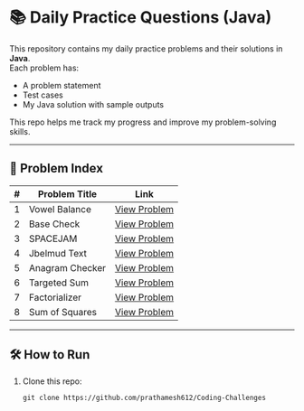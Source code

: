 # 📚 Daily Practice Questions (Java)

This repository contains my daily practice problems and their solutions in **Java**.  
Each problem has:
- A problem statement
- Test cases
- My Java solution with sample outputs

This repo helps me track my progress and improve my problem-solving skills.  

---

## 📖 Problem Index

| # | Problem Title | Link          |
|---|---------------|---------------|
| 1 | Vowel Balance | [View Problem](./problem-01-vowel-balance) |
| 2 | Base Check | [View Problem](./problem-02-base-check) |
| 3 | SPACEJAM | [View Problem](./problem-03-spacejam) |
| 4 | Jbelmud Text | [View Problem](./problem-04-jbelmud-text) |
| 5 | Anagram Checker | [View Problem](./problem-05-anagram-checker) |
| 6 | Targeted Sum | [View Problem](./problem-06-targeted-sum) |
| 7 | Factorializer | [View Problem](./problem-07-factorializer) |
| 8 | Sum of Squares | [View Problem](./problem-08-SumOfSquares) |

---

## 🛠 How to Run
1. Clone this repo:
   ```
   git clone https://github.com/prathamesh612/Coding-Challenges
   ```
